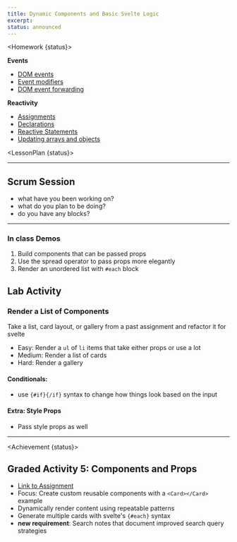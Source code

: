 ```yaml
---
title: Dynamic Components and Basic Svelte Logic
excerpt:
status: announced
---
```


<script>
	import Homework from "$lib/components/Homework.svelte";
	import LessonPlan from "$lib/components/LessonPlan.svelte";
	import Achievement from "$lib/components/Achievement.svelte";
</script>

<Homework {status}>

**Events**

- [DOM events](https://learn.svelte.dev/tutorial/dom-events)
- [Event modifiers](https://learn.svelte.dev/tutorial/event-modifiers)
- [DOM event forwarding](https://learn.svelte.dev/tutorial/dom-event-forwarding)

**Reactivity**

- [Assignments](https://learn.svelte.dev/tutorial/reactive-assignments)
- [Declarations](https://learn.svelte.dev/tutorial/reactive-declarations)
- [Reactive Statements](https://learn.svelte.dev/tutorial/reactive-statements)
- [Updating arrays and objects](https://learn.svelte.dev/tutorial/updating-arrays-and-objects)

</Homework>

<LessonPlan {status}>

---

<h2 id="scrum-meeting">Scrum Session</h2>

- what have you been working on?
- what do you plan to be doing?
- do you have any blocks?

---

### In class Demos

1. Build components that can be passed props
2. Use the spread operator to pass props more elegantly
3. Render an unordered list with `#each` block

<h2>Lab Activity</h2>

### Render a List of Components

Take a list, card layout, or gallery from a past assignment and refactor it for svelte

- Easy: Render a `ul` of `li` items that take either props or use a lot
- Medium: Render a list of cards
- Hard: Render a gallery

#### Conditionals:

- use `{#if}{/if}` syntax to change how things look based on the input

#### Extra: Style Props

- Pass style props as well

---

</LessonPlan>

<Achievement {status}>

<h2>Graded Activity 5: Components and Props</h2>

- [Link to Assignment](/courses/cpnt-262/assessments/activity-5)
- Focus: Create custom reusable components with a `<Card></Card>` example
- Dynamically render content using repeatable patterns
- Generate multiple cards with svelte's `{#each}` syntax
- **new requirement**: Search notes that document improved search query strategies

</Achievement>
